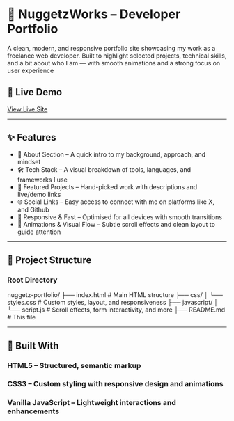 # 💼 NuggetzWorks – Developer Portfolio

A clean, modern, and responsive portfolio site showcasing my work as a freelance web developer. 
Built to highlight selected projects, technical skills, and a bit about who I am — with smooth animations and a strong focus on user experience

## 🚀 Live Demo
[View Live Site](https://nuggetz-works-portfolio.vercel.app/)  

---

## ✨ Features

- 🧠 About Section – A quick intro to my background, approach, and mindset
- 🛠️ Tech Stack – A visual breakdown of tools, languages, and frameworks I use
- 🧰 Featured Projects – Hand-picked work with descriptions and live/demo links
- 🌐 Social Links – Easy access to connect with me on platforms like X, and Github
- 🎯 Responsive & Fast – Optimised for all devices with smooth transitions
- 🎨 Animations & Visual Flow – Subtle scroll effects and clean layout to guide attention

---

## 📁 Project Structure

### Root Directory

nuggetz-portfolio/
├── index.html            # Main HTML structure
├── css/
│   └── styles.css        # Custom styles, layout, and responsiveness
├── javascript/
│   └── script.js         # Scroll effects, form interactivity, and more
├── README.md             # This file

---

## 🧰 Built With
### HTML5 – Structured, semantic markup

### CSS3 – Custom styling with responsive design and animations

### Vanilla JavaScript – Lightweight interactions and enhancements
